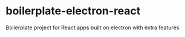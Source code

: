 # boilerplate-electron-react
Boilerplate project for React apps built on electron with extra features
